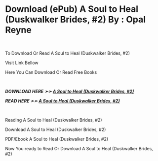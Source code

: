 <h1>Download (ePub) A Soul to Heal (Duskwalker Brides, #2) By : Opal Reyne</h1>
<p>&nbsp;</p>
<p>To Download Or Read A Soul to Heal (Duskwalker Brides, #2)</p>
<p>Visit Link Bellow</p>
<p>Here You Can Download Or Read Free Books</p>
<p>&nbsp;</p>
<p><b><I>DOWNLOAD HERE ➣➣ <a href="https://pdfworldnow.com/?book=61927263" rel="noopener">A Soul to Heal (Duskwalker Brides, #2)</a></I></b></p>

<p><b><I>READ HERE ➣➣ <a href="https://pdfworldnow.com/?book=61927263" rel="noopener">A Soul to Heal (Duskwalker Brides, #2)</a></I></b></p>
<p>&nbsp;</p>
<p>Reading A Soul to Heal (Duskwalker Brides, #2)</p>
<p>Download A Soul to Heal (Duskwalker Brides, #2)</p>
<p>PDF/Ebook A Soul to Heal (Duskwalker Brides, #2)</p>
<p>Now You ready to Read Or Download A Soul to Heal (Duskwalker Brides, #2)</p>
